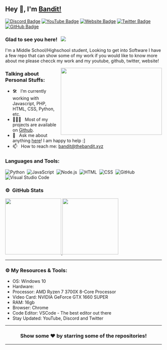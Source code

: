 ## Hey 👋, I'm [Bandit!](https://github.com/Bandit-code/)

[![Discord Badge](https://img.shields.io/badge/-Discord-0e76a8?style=flat-square&logo=Discord&logoColor=white)](https://thebandit.xyz/discord)
[![YouTube Badge](https://img.shields.io/badge/-YouTube-e02828?style=flat-square&logo=YouTube&logoColor=white)](https://thebandit.xyz/youtube)
[![Website Badge](https://img.shields.io/badge/Website-3b5998?style=flat-square&logo=google-chrome&logoColor=white)](https://thebandit.xyz/)
[![Twitter Badge](https://img.shields.io/badge/-Twitter-00acee?style=flat-square&logo=Twitter&logoColor=white)](https://twitter.com/thebandit)
[![GitHub Badge](https://img.shields.io/badge/-GitHub-ffffff?style=flat-square&logo=Github&logoColor=black)](https://github.com/Bandit-code)

### Glad to see you here! &nbsp; ![](https://komarev.com/ghpvc/?username=Bandit-Code&label=Views&color=blue&style=plastic)

I'm a Middle School/Highschool student, Looking to get into Software I have a few repo that can show some of my work if you would like to know more about me please checck my work and my youtube, github, twitter, website!


<img align="right" height="215" width="325" alt="" src="https://cdn.dribbble.com/users/416610/screenshots/4801105/coding_desk_flat_vector_ui_ux_design_illustration_motion_animation_gif2.gif" />

### Talking about Personal Stuffs:

- 🛠 &nbsp; I’m currently working with Javascript, PHP, HTML, CSS, Python, etc.
- 👨🏻‍💻 &nbsp; Most of my projects are available on [Github](https://github.com/Bandit-code).
- 💬 &nbsp; Ask me about anything [here](https://github.com/Bandit-code/Bandit-code/issues)! I am happy to help :]
- 📫 &nbsp; How to reach me: bandit@thebandit.xyz

### Languages and Tools:

![Python](https://img.shields.io/badge/-Python-333333?style=flat&logo=python)&nbsp;
![JavaScript](https://img.shields.io/badge/-JavaScript-333333?style=flat&logo=javascript)&nbsp;
![Node.js](https://img.shields.io/badge/-Node.js-333333?style=flat&logo=node.js)&nbsp;
![HTML](https://img.shields.io/badge/-HTML-333333?style=flat&logo=HTML5)&nbsp;
![CSS](https://img.shields.io/badge/-CSS-333333?style=flat&logo=CSS3&logoColor=1572B6)&nbsp;
![GitHub](https://img.shields.io/badge/-GitHub-333333?style=flat&logo=github)&nbsp;
![Visual Studio Code](https://img.shields.io/badge/-Visual%20Studio%20Code-333333?style=flat&logo=visual-studio-code&logoColor=007ACC)&nbsp;

### ⚙️ &nbsp;GitHub Stats

<p align="left">
<a href="https://github.com/Bandit-Code">
  <img height="180em" src="https://github-readme-stats-eight-theta.vercel.app/api?username=Bandit-Code&show_icons=true&theme=react&include_all_commits=true&count_private=true"/>
  <img height="180em" src="https://github-readme-stats-eight-theta.vercel.app/api/top-langs/?username=Bandit-Code&layout=compact&langs_count=8&theme=react"/>
</a>
</p>

---

### ⚙️ My Resources & Tools:

- OS: Windows 10
- Hardware: 
- Processor: AMD Ryzen 7 3700X 8-Core Processor
- Video Card: NVIDIA GeForce GTX 1660 SUPER
- RAM: 16gb
- Browser: Chrome
- Code Editor: VSCode - The best editor out there
- Stay Updated: YouTube, Discord and Twitter

---

<h3 align=center>Show some ❤️ by starring some of the repositories!</h3>

---
